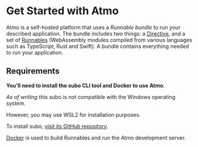 # Get Started with Atmo

Atmo is a self-hosted platform that uses a _Runnable bundle_ to run your described application.
The bundle includes two things: a [Directive](../concepts/the-directive.md), and a set of
[Runnables](../concepts/runnables.md) (WebAssembly modules compiled from various languages
such as TypeScript, Rust and Swift). A bundle contains everything needed to run your
application.

## Requirements

**You'll need to install the subo CLI tool and Docker to use Atmo**.

_As of writing this_ subo is not compatible with the Windows operating system.

However, you may use WSL2 for installation purposes.

To install subo, [visit its GitHub repository](https://github.com/suborbital/subo).

[Docker](https://www.docker.com/get-started) is used to build Runnables and run the Atmo
development server.
